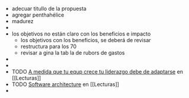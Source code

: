 - adecuar titullo de la propuesta
- agregar penthahélice
- madurez
-
- los objetivos no están claro con los beneficios e impacto
	- los objetivos con los beneficios, se deberá de revisar
	- restructura para los 70
	- revisar a gina la tab la de rubors de gastos
-
-
- TODO [A medida que tu equp crece tu liderazgo debe de adaptarse](https://path.mba/a-medida-que-tu-equipo-crece-tu-estilo-de-liderazgo-tiene-que-adaptarse/)  en [[Lecturas]]
- TODO [Software architecture](https://martinfowler.com/architecture/) en [[Lecturas]]
-